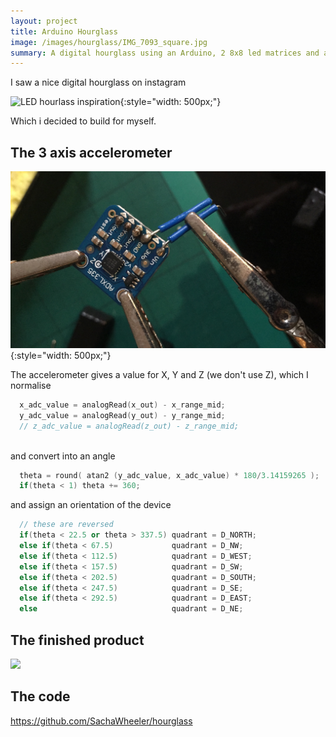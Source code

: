 ```yaml
---
layout: project
title: Arduino Hourglass
image: /images/hourglass/IMG_7093_square.jpg
summary: A digital hourglass using an Arduino, 2 8x8 led matrices and and 3-axis accelerometer.
---
```


I saw a nice digital hourglass on instagram

![LED hourlass inspiration](/images/hourglass/G5356L.gif){:style="width: 500px;"}

Which i decided to build for myself.

## The 3 axis accelerometer

![](/images/hourglass/IMG_7093.JPG){:style="width: 500px;"}

The accelerometer gives a value for X, Y and Z (we don't use Z), which I normalise

```cpp
  x_adc_value = analogRead(x_out) - x_range_mid;
  y_adc_value = analogRead(y_out) - y_range_mid;
  // z_adc_value = analogRead(z_out) - z_range_mid;
  
```

and convert into an angle

```cpp
  theta = round( atan2 (y_adc_value, x_adc_value) * 180/3.14159265 );
  if(theta < 1) theta += 360;

```

and assign an orientation of the device

```cpp
  // these are reversed
  if(theta < 22.5 or theta > 337.5) quadrant = D_NORTH;
  else if(theta < 67.5)             quadrant = D_NW;
  else if(theta < 112.5)            quadrant = D_WEST;
  else if(theta < 157.5)            quadrant = D_SW;
  else if(theta < 202.5)            quadrant = D_SOUTH;
  else if(theta < 247.5)            quadrant = D_SE;
  else if(theta < 292.5)            quadrant = D_EAST;
  else                              quadrant = D_NE;
```

## The finished product

![](/images/hourglass/IMG_7094.gif)

## The code

<https://github.com/SachaWheeler/hourglass>

